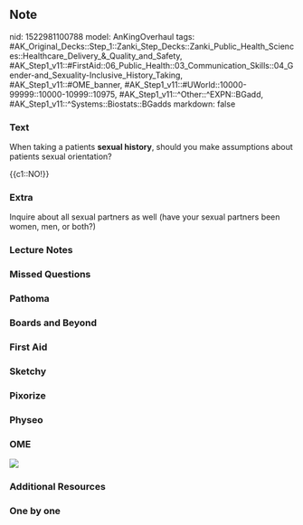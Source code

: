 ## Note
nid: 1522981100788
model: AnKingOverhaul
tags: #AK_Original_Decks::Step_1::Zanki_Step_Decks::Zanki_Public_Health_Sciences::Healthcare_Delivery_&_Quality_and_Safety, #AK_Step1_v11::#FirstAid::06_Public_Health::03_Communication_Skills::04_Gender-and_Sexuality-Inclusive_History_Taking, #AK_Step1_v11::#OME_banner, #AK_Step1_v11::#UWorld::10000-99999::10000-10999::10975, #AK_Step1_v11::^Other::^EXPN::BGadd, #AK_Step1_v11::^Systems::Biostats::BGadds
markdown: false

### Text
When taking a patients <b>sexual history</b>, should you make
assumptions about patients sexual orientation?
<div>
  {{c1::NO!}}
</div>

### Extra
Inquire about all sexual partners as well (have your sexual partners been women, men, or both?)

### Lecture Notes


### Missed Questions


### Pathoma


### Boards and Beyond


### First Aid


### Sketchy


### Pixorize


### Physeo


### OME
<div class="ome-widget">
  <a href="https://onlinemeded.org?ref=anki"><img src=
  "_OME_AnkiFlashcards_General_7.png"></a>
</div>

### Additional Resources


### One by one

